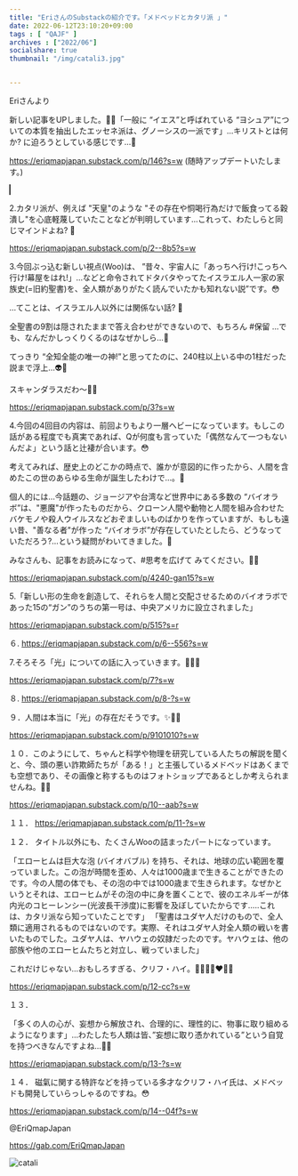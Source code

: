 ```yaml
---
title: "EriさんのSubstackの紹介です。「メドベッドとカタリ派 」"
date: 2022-06-12T23:10:20+09:00
tags : [ "QAJF" ]
archives : ["2022/06"]
socialshare: true
thumbnail: "/img/catali3.jpg"


---
```


Eriさんより

新しい記事をUPしました。🍿😂「一般に “イエス”と呼ばれている “ヨシュア”についての本質を抽出したエッセネ派は、グノーシスの一派です」...キリストとは何か? に迫ろうとしている感じです...🤔  

https://eriqmapjapan.substack.com/p/146?s=w
(随時アップデートいたします。)


<span style="border:1px solid;"></span>


2.カタリ派が、例えば "天皇"のような "その存在や恫喝行為だけで飯食ってる穀潰し"を心底軽蔑していたことなどが判明しています...これって、わたしらと同じマインドよね? 🤔

https://eriqmapjapan.substack.com/p/2--8b5?s=w

3.今回ぶっ込む新しい視点(Woo)は、
”昔々、宇宙人に「あっちへ行け!こっちへ行け!幕屋をはれ!」…などと命令されてドタバタやってたイスラエル人一家の家族史(=旧約聖書)を、全人類がありがたく読んでいたかも知れない説”です。😳

…てことは、イスラエル人以外には関係ない話? 🤔

全聖書の9割は隠されたままで答え合わせができないので、もちろん #保留 …でも、なんだかしっくりくるのはなぜかしら…🤔

てっきり “全知全能の唯一の神!”と思ってたのに、240柱以上いる中の1柱だった説まで浮上…👽🤔

スキャンダラスだわ〜🍿😂

https://eriqmapjapan.substack.com/p/3?s=w


4.今回の4回目の内容は、前回よりもより一層ヘビーになっています。もしこの話がある程度でも真実であれば、Qが何度も言っていた「偶然なんて一つもないんだよ」という話と辻褄が合います。😳

考えてみれば、歴史上のどこかの時点で、誰かが意図的に作ったから、人間を含めたこの世のあらゆる生命が誕生したわけで…。🤔

個人的には…今話題の、ジョージアや台湾など世界中にある多数の “バイオラボ”は、"悪魔"が作ったものだから、クローン人間や動物と人間を組み合わせたバケモノや殺人ウイルスなどおぞましいものばかりを作っていますが、もしも遠い昔、"善なる者"が作った “バイオラボ”が存在していたとしたら、どうなっていただろう?…という疑問がわいてきました。🤔

みなさんも、記事をお読みになって、#思考を広げて みてください。🍿🥰     

https://eriqmapjapan.substack.com/p/4240-gan15?s=w

5.「新しい形の生命を創造して、それらを人間と交配させるためのバイオラボであった15の“ガン”のうちの第一号は、中央アメリカに設立されました」

https://eriqmapjapan.substack.com/p/515?s=r

６. https://eriqmapjapan.substack.com/p/6--556?s=w

7.そろそろ「光」についての話に入っていきます。🍿🐸✨

https://eriqmapjapan.substack.com/p/7?s=w

８. https://eriqmapjapan.substack.com/p/8-?s=w

９．人間は本当に「光」の存在だそうです。✨🍿🐸   

https://eriqmapjapan.substack.com/p/9101010?s=w

１０．このようにして、ちゃんと科学や物理を研究している人たちの解説を聞くと、今、頭の悪い詐欺師たちが「ある！」と主張しているメドベッドはあくまでも空想であり、その画像と称するものはフォトショップであるとしか考えられませんね。💩🤔   

https://eriqmapjapan.substack.com/p/10--aab?s=w

１１．
 https://eriqmapjapan.substack.com/p/11-?s=w

 １２．
 タイトル以外にも、たくさんWooの詰まったパートになっています。

「エローヒムは巨大な泡 (バイオバブル) を持ち、それは、地球の広い範囲を覆っていました。この泡が時間を歪め、人々は1000歳まで生きることができたのです。今の人間の体でも、その泡の中では1000歳まで生きられます。なぜかというとそれは、エローヒムがその泡の中に身を置くことで、彼のエネルギーが体内光のコヒーレンシー(光波長干渉度)に影響を及ぼしていたからです…..これは、カタリ派なら知っていたことです」
「聖書はユダヤ人だけのもので、全人類に適用されるものではないのです。実際、それはユダヤ人対全人類の戦いを書いたものでした。ユダヤ人は、ヤハウェの奴隷だったのです。ヤハウェは、他の部族や他のエローヒムたちと対立し、戦っていました」

これだけじゃない…おもしろすぎる、クリフ・ハイ。🍿😂😨😱❤️🙏🏼

https://eriqmapjapan.substack.com/p/12-cc?s=w

１３．

「多くの人の心が、妄想から解放され、合理的に、理性的に、物事に取り組めるようになります」…わたしたち人類は皆、”妄想に取り憑かれている”という自覚を持つべきなんですよね…🤔🐸

https://eriqmapjapan.substack.com/p/13-?s=w

１４．
磁氣に関する特許などを持っている多才なクリフ・ハイ氏は、メドベッドも開発していらっしゃるのですね。😳   

https://eriqmapjapan.substack.com/p/14--04f?s=w

@EriQmapJapan

https://gab.com/EriQmapJapan


![catali](../bird.png)

<!--
{{< rawhtml >}}

<iframe width="100%" height="360" scrolling="no" frameborder="0" style="border: none;" src="https://mediable.jp/videos/watch/05c625a7-6367-4aba-b199-3a5a9263486c?ownVideoPlayType=premium"></iframe>

{{< /rawhtml >}}
-->
